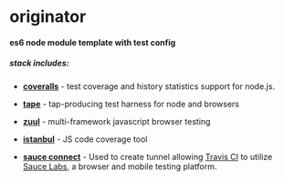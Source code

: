 # originator

#### es6 node module template with test config

##### stack includes:
 
- [**coveralls**](https://github.com/nickmerwin/node-coveralls) - test coverage and history statistics support for node.js.

- [**tape**](https://github.com/substack/tape) - tap-producing test harness for node and browsers

- [**zuul**](https://github.com/defunctzombie/zuul) - multi-framework javascript browser testing

- [**istanbul**](https://github.com/gotwarlost/istanbul) - JS code coverage tool
 
- [**sauce connect**](http://docs.travis-ci.com/user/sauce-connect/) - Used to create tunnel allowing [Travis CI](https://travis-ci.org/) to utilize [Sauce Labs](https://saucelabs.com), a browser and mobile testing platform.



